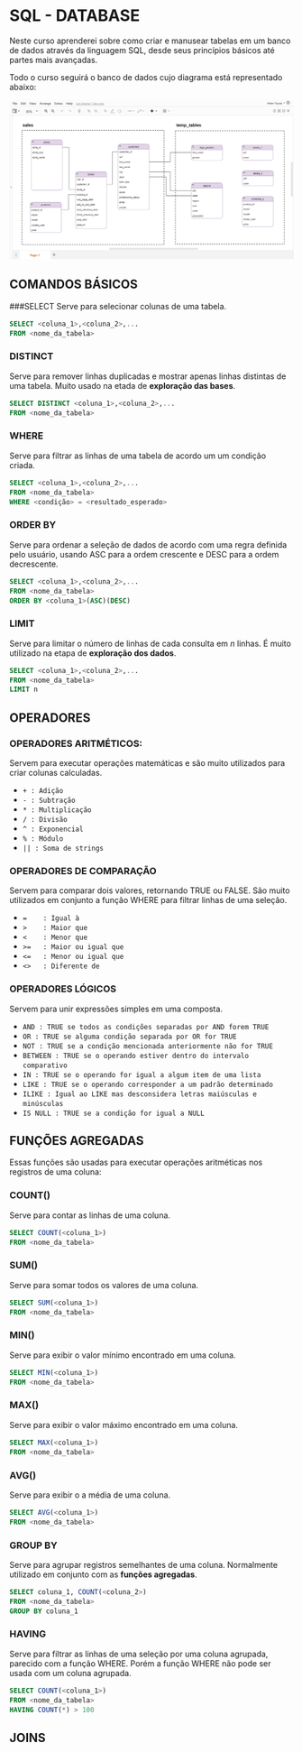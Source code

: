 # SQL - DATABASE

Neste curso aprenderei sobre como criar e manusear tabelas em um banco de dados através da linguagem SQL, desde seus princípios básicos até partes mais avançadas.

Todo o curso seguirá o banco de dados cujo diagrama está representado abaixo:

![diagrama-de-classes](diagrama-de-classes.PNG)

## COMANDOS BÁSICOS

###SELECT
Serve para selecionar colunas de uma tabela.

~~~SQL
SELECT <coluna_1>,<coluna_2>,...
FROM <nome_da_tabela>
~~~

### DISTINCT
Serve para remover linhas duplicadas e mostrar apenas linhas distintas de uma tabela. 
Muito usado na etada de **exploração das bases**.

~~~SQL
SELECT DISTINCT <coluna_1>,<coluna_2>,...
FROM <nome_da_tabela>
~~~

### WHERE
Serve para filtrar as linhas de uma tabela de acordo um um condição criada.

~~~SQL
SELECT <coluna_1>,<coluna_2>,...
FROM <nome_da_tabela>
WHERE <condição> = <resultado_esperado>
~~~

### ORDER BY
Serve para ordenar a seleção de dados de acordo com uma regra definida pelo usuário, usando ASC para a ordem crescente e DESC para a ordem decrescente. 

~~~SQL
SELECT <coluna_1>,<coluna_2>,...
FROM <nome_da_tabela>
ORDER BY <coluna_1>(ASC)(DESC)
~~~

### LIMIT
Serve para limitar o número de linhas de cada consulta em *n* linhas. É muito utilizado na etapa de **exploração dos dados**.

~~~SQL
SELECT <coluna_1>,<coluna_2>,...
FROM <nome_da_tabela>
LIMIT n
~~~

## OPERADORES

### OPERADORES ARITMÉTICOS:
Servem para executar operações matemáticas e são muito utilizados para criar colunas calculadas.

* `+ : Adição`
* `- : Subtração`
* `* : Multiplicação`
* `/ : Divisão`
* `^ : Exponencial`
* `% : Módulo`
* `|| : Soma de strings`

### OPERADORES DE COMPARAÇÃO
Servem para comparar dois valores, retornando TRUE ou FALSE. São muito utilizados em conjunto a função WHERE para filtrar linhas de uma seleção.

* `=	: Igual à`
* `>	: Maior que`
* `<	: Menor que`
* `>=	: Maior ou igual que`
* `<=	: Menor ou igual que`
* `<>	: Diferente de`

### OPERADORES LÓGICOS
Servem para unir expressões simples em uma composta.

* `AND : TRUE se todos as condições separadas por AND forem TRUE`
* `OR : TRUE se alguma condição separada por OR for TRUE`
* `NOT : TRUE se a condição mencionada anteriormente não for TRUE`
* `BETWEEN : TRUE se o operando estiver dentro do intervalo comparativo`
* `IN : TRUE se o operando for igual a algum item de uma lista`
* `LIKE : TRUE se o operando corresponder a um padrão determinado`
* `ILIKE : Igual ao LIKE mas desconsidera letras maiúsculas e minúsculas`
* `IS NULL : TRUE se a condição for igual a NULL`

## FUNÇÕES AGREGADAS
Essas funções são usadas para executar operações aritméticas nos registros de uma coluna:

### COUNT()
Serve para contar as linhas de uma coluna.

~~~SQL
SELECT COUNT(<coluna_1>)
FROM <nome_da_tabela>
~~~

### SUM()
Serve para somar todos os valores de uma coluna.
~~~SQL
SELECT SUM(<coluna_1>)
FROM <nome_da_tabela>
~~~

### MIN()
Serve para exibir o valor mínimo encontrado em uma coluna.

~~~SQL
SELECT MIN(<coluna_1>)
FROM <nome_da_tabela>
~~~

### MAX()
Serve para exibir o valor máximo encontrado em uma coluna.

~~~SQL
SELECT MAX(<coluna_1>)
FROM <nome_da_tabela>
~~~

### AVG()
Serve para exibir o a média de uma coluna.

~~~SQL
SELECT AVG(<coluna_1>)
FROM <nome_da_tabela>
~~~

### GROUP BY
Serve para agrupar registros semelhantes de uma coluna. Normalmente utilizado em conjunto com as **funções agregadas**.

~~~SQL
SELECT coluna_1, COUNT(<coluna_2>)
FROM <nome_da_tabela>
GROUP BY coluna_1
~~~

### HAVING
Serve para filtrar as linhas de uma seleção por uma coluna agrupada, parecido com a função WHERE. Porém a função WHERE não pode ser usada com um coluna agrupada.

~~~SQL
SELECT COUNT(<coluna_1>)
FROM <nome_da_tabela>
HAVING COUNT(*) > 100
~~~

## JOINS
